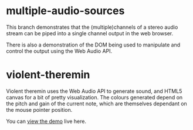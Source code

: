 multiple-audio-sources
================

This branch demonstrates that the (multiple)channels of a stereo audio stream can be piped into a single channel output in the web browser.

There is also a demonstration of the DOM being used to manipulate and control the output using the Web Audio API.

violent-theremin
================

Violent theremin uses the Web Audio API to generate sound, and HTML5 canvas for a bit of pretty visualization. The colours generated depend on the pitch and gain of the current note, which are themselves dependant on the mouse pointer position.

You can [view the demo](http://mdn.github.io/violent-theremin/) live here.

